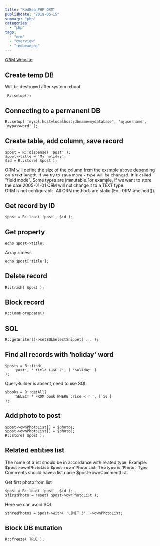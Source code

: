```yaml
---
title: "RedBeanPHP ORM"
publishdate: "2019-05-15"
summary: "php"
categories:
  - "php"
tags:
  - "orm"
  - "overview"
  - "redbeanphp"
---
```


[ORM Website](https://redbeanphp.com/index.php?p=/quick_tour)

## Create temp DB

Will be destroyed after system reboot
```
 R::setup();
```

## Connecting to a permanent DB
```
R::setup( 'mysql:host=localhost;dbname=mydatabase', 'myusername', 'mypassword' );
```

## Create table, add column, save record
```
$post = R::dispense( 'post' );
$post->title = 'My holiday';
$id = R::store( $post );
```


ORM will define the size of the column from the example above depending on a text length. If we try to save more - type will be changed. It is called "fluid mode". Some types are immutable.For example, if we want to store the date 2005-01-01 ORM will not change it to a TEXT type.   
ORM is not configurable. All ORM methods are static (Ex.: ORM::method()).

## Get record by ID
```
$post = R::load( 'post', $id );
```

## Get property
```
echo $post->title;
```

Array access 
```
echo $post['title'];
```

## Delete record
```
R::trash( $post );
```

## Block record
```
R::loadForUpdate()
```

## SQL
```
R::getWriter()->setSQLSelectSnippet( ... );
```

## Find all records with 'holiday' word
```
$posts = R::find(
    'post', ' title LIKE ?', [ 'holiday' ] 
);
```

QueryBuilder is absent, need to use SQL

```
$books = R::getAll(
    'SELECT * FROM book WHERE price < ? ', [ 50 ] 
);
```

## Add photo to post
```
$post->ownPhotoList[] = $photo1;
$post->ownPhotoList[] = $photo2;
R::store( $post );
```

## Related entities list

The name of a list should be in accordance with related type. Example: $post->ownPhotoList: $post->own'Photo'List: The type is 'Photo'. Type Comments should have a list name $post->ownCommentList.  

Get first photo from list
```
$post = R::load( 'post', $id );
$firstPhoto = reset( $post->ownPhotoList );
```

Here we can avoid SQL
```
$threePhotos = $post->with( 'LIMIT 3' )->ownPhotoList;
```

## Block DB mutation
```
R::freeze( TRUE );
```








